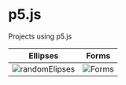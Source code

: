 # p5.js
Projects using p5.js



| Ellipses | Forms |
| ------------------------------------------------ | ----------------------------------------------- |
| ![randomElipses](https://user-images.githubusercontent.com/50753891/147321392-40b84d5e-8db0-4427-8fca-5c434c42b1a9.gif) | ![Forms](https://user-images.githubusercontent.com/50753891/147323794-47458c81-aded-4d96-bade-eba4f2c58ce7.gif) |


